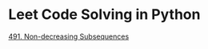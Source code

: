 # Leet Code Solving in Python

[491. Non-decreasing Subsequences](https://leetcode.com/problems/non-decreasing-subsequences/description/)

